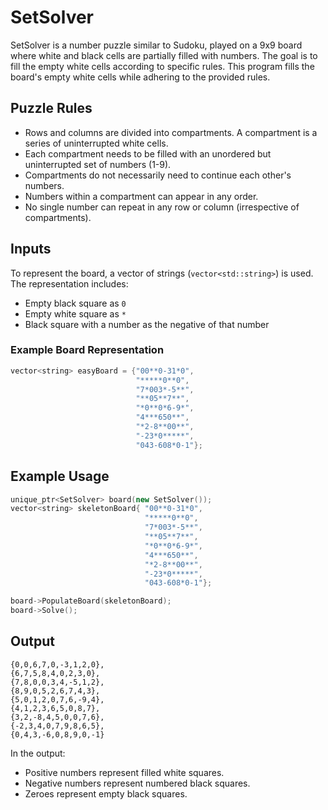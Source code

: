 # SetSolver

SetSolver is a number puzzle similar to Sudoku, played on a 9x9 board where white and black cells are partially filled with numbers. The goal is to fill the empty white cells according to specific rules. This program fills the board's empty white cells while adhering to the provided rules.

## Puzzle Rules

- Rows and columns are divided into compartments. A compartment is a series of uninterrupted white cells.
- Each compartment needs to be filled with an unordered but uninterrupted set of numbers (1-9).
- Compartments do not necessarily need to continue each other's numbers.
- Numbers within a compartment can appear in any order.
- No single number can repeat in any row or column (irrespective of compartments).

## Inputs

To represent the board, a vector of strings (`vector<std::string>`) is used. The representation includes:

- Empty black square as `0`
- Empty white square as `*`
- Black square with a number as the negative of that number

### Example Board Representation

```cpp
vector<string> easyBoard = {"00**0-31*0",
                            "*****0**0",
                            "7*003*-5**",
                            "**05**7**",
                            "*0**0*6-9*",
                            "4***650**",
                            "*2-8**00**",
                            "-23*0*****",
                            "043-608*0-1"};
```

## Example Usage

```cpp
unique_ptr<SetSolver> board(new SetSolver());
vector<string> skeletonBoard{ "00**0-31*0",
                              "*****0**0",
                              "7*003*-5**",
                              "**05**7**",
                              "*0**0*6-9*",
                              "4***650**",
                              "*2-8**00**",
                              "-23*0*****",
                              "043-608*0-1"};

board->PopulateBoard(skeletonBoard);
board->Solve();
```

## Output

```
{0,0,6,7,0,-3,1,2,0},
{6,7,5,8,4,0,2,3,0},
{7,8,0,0,3,4,-5,1,2},
{8,9,0,5,2,6,7,4,3},
{5,0,1,2,0,7,6,-9,4},
{4,1,2,3,6,5,0,8,7},
{3,2,-8,4,5,0,0,7,6},
{-2,3,4,0,7,9,8,6,5},
{0,4,3,-6,0,8,9,0,-1}
```

In the output:
- Positive numbers represent filled white squares.
- Negative numbers represent numbered black squares.
- Zeroes represent empty black squares.

